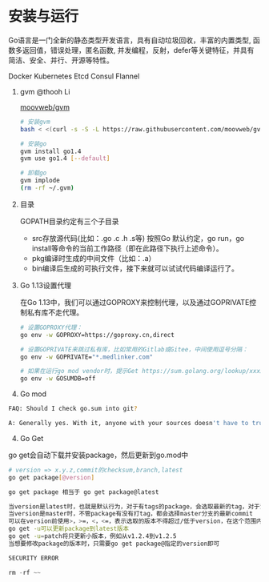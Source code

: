 # 安装与运行

Go语言是一门全新的静态类型开发语言，具有自动垃圾回收，丰富的内置类型, 函数多返回值，错误处理，匿名函数, 并发编程，反射，defer等关键特征，并具有简洁、安全、并行、开源等特性。

Docker Kubernetes Etcd Consul Flannel

1. gvm @thooh Li 

    [moovweb/gvm](https://github.com/moovweb/gvm)

    ```bash
    # 安装gvm
    bash < <(curl -s -S -L https://raw.githubusercontent.com/moovweb/gvm/master/binscripts/gvm-installer)

    # 安装go
    gvm install go1.4
    gvm use go1.4 [--default]

    # 卸载go
    gvm implode 
    (rm -rf ~/.gvm)
    ```

2. 目录

    GOPATH目录约定有三个子目录

    - src存放源代码(比如：.go .c .h .s等) 按照Go 默认约定，go run，go install等命令的当前工作路径（即在此路径下执行上述命令）。
    - pkg编译时生成的中间文件（比如：.a）
    - bin编译后生成的可执行文件，接下来就可以试试代码编译运行了。

3. Go 1.13设置代理

    在Go 1.13中，我们可以通过GOPROXY来控制代理，以及通过GOPRIVATE控制私有库不走代理。

    ```bash
    # 设置GOPROXY代理：
    go env -w GOPROXY=https://goproxy.cn,direct

    # 设置GOPRIVATE来跳过私有库，比如常用的Gitlab或Gitee，中间使用逗号分隔：
    go env -w GOPRIVATE="*.medlinker.com"

    # 如果在运行go mod vendor时，提示Get https://sum.golang.org/lookup/xxxxxx: dial tcp 216.58.200.49:443: i/o timeout，则是因为Go 1.13设置了默认的GOSUMDB=sum.golang.org，这个网站是被墙了的，用于验证包的有效性，可以通过如下命令关闭：
    go env -w GOSUMDB=off
    ```

4. Go mod

```bash
FAQ: Should I check go.sum into git?

A: Generally yes. With it, anyone with your sources doesn't have to trust other GitHub repositories and custom import path owners. Something better is coming, but in the meantime it's the same model as hashes in lock files.
```

4. Go Get

go get会自动下载并安装package，然后更新到go.mod中

```bash
# version => x.y.z,commit的checksum,branch,latest
go get package[@version]

go get package 相当于 go get package@latest

当version是latest时，也就是默认行为，对于有tags的package，会选取最新的tag，对于没有tags的package，则选取最新的commit
当version是master时，不管package有没有打tag，都会选择master分支的最新commit
可以在version前使用>，>=，<，<=，表示选取的版本不得超过/低于version，在这个范围内的符合latest条件的版本
go get -u可以更新package到latest版本
go get -u=patch将只更新小版本，例如从v1.2.4到v1.2.5
当想要修改package的版本时，只需要go get package@指定的version即可
```

```c
SECURITY ERROR

rm -rf ~~
```